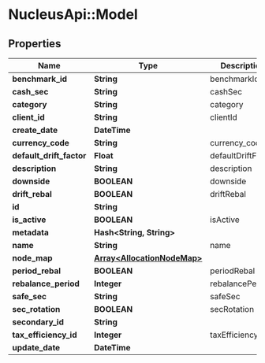 # NucleusApi::Model

## Properties
Name | Type | Description | Notes
------------ | ------------- | ------------- | -------------
**benchmark_id** | **String** | benchmarkId | [optional] 
**cash_sec** | **String** | cashSec | [optional] 
**category** | **String** | category | [optional] 
**client_id** | **String** | clientId | [optional] 
**create_date** | **DateTime** |  | [optional] 
**currency_code** | **String** | currency_code | [optional] 
**default_drift_factor** | **Float** | defaultDriftFactor | [optional] 
**description** | **String** | description | [optional] 
**downside** | **BOOLEAN** | downside | [optional] 
**drift_rebal** | **BOOLEAN** | driftRebal | [optional] 
**id** | **String** |  | [optional] 
**is_active** | **BOOLEAN** | isActive | [optional] 
**metadata** | **Hash&lt;String, String&gt;** |  | [optional] 
**name** | **String** | name | 
**node_map** | [**Array&lt;AllocationNodeMap&gt;**](AllocationNodeMap.md) |  | [optional] 
**period_rebal** | **BOOLEAN** | periodRebal | [optional] 
**rebalance_period** | **Integer** | rebalancePeriod | [optional] 
**safe_sec** | **String** | safeSec | [optional] 
**sec_rotation** | **BOOLEAN** | secRotation | [optional] 
**secondary_id** | **String** |  | [optional] 
**tax_efficiency_id** | **Integer** | taxEfficiencyId | [optional] 
**update_date** | **DateTime** |  | [optional] 



